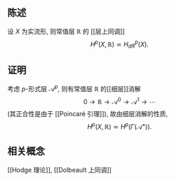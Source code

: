 
## 陈述

设 $X$ 为实流形, 则常值层 $\mathbb{R}$ 的 [[层上同调]]
$$
H^p(X, \mathbb{R}) \simeq H^p_{dR}(X).
$$

## 证明

考虑 $p$-形式层 $\mathcal A^p$, 则有常值层 $\mathbb{R}$ 的[[细层]]消解
$$
0 \to \mathbb{R} \to \mathcal A^0 \to \mathcal A^1 \to \cdots
$$
(其正合性是由于 [[Poincaré 引理]]), 故由细层消解的性质,
$$
H^p(X,\mathbb{R}) \simeq H^p(\Gamma(\mathcal A^\bullet)).
$$

## 相关概念

[[Hodge 理论]], [[Dolbeault 上同调]]